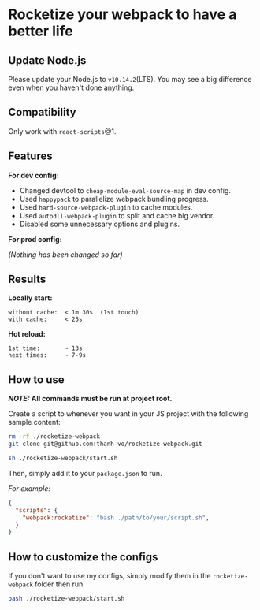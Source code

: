 # Rocketize your webpack to have a better life


## Update Node.js

Please update your Node.js to `v10.14.2`(LTS). You may see a big difference even when you haven't done anything.

## Compatibility

Only work with `react-scripts`@1.

## Features

  **For dev config:**

  - Changed devtool to `cheap-module-eval-source-map` in dev config.
  - Used `happypack` to parallelize webpack bundling progress.
  - Used `hard-source-webpack-plugin` to cache modules.
  - Used `autodll-webpack-plugin` to split and cache big vendor.
  - Disabled some unnecessary options and plugins.

  **For prod config:**
  
  _(Nothing has been changed so far)_

## Results

  **Locally start:**

    without cache:  < 1m 30s  (1st touch)
    with cache:     < 25s

  **Hot reload:**

    1st time:       ~ 13s
    next times:     ~ 7-9s

## How to use
  **_NOTE:_ All commands must be run at project root.**

  Create a script to whenever you want in your JS project with the following sample content:

  ```bash
  rm -rf ./rocketize-webpack
  git clone git@github.com:thanh-vo/rocketize-webpack.git

  sh ./rocketize-webpack/start.sh
  ```

  Then, simply add it to your `package.json` to run.

  _For example:_

  ```json
  {
    "scripts": {
      "webpack:rocketize": "bash ./path/to/your/script.sh",
    }
  }
  ```

## How to customize the configs

  If you don't want to use my configs, simply modify them in the `rocketize-webpack` folder then run
  ```bash
  bash ./rocketize-webpack/start.sh
  ```
